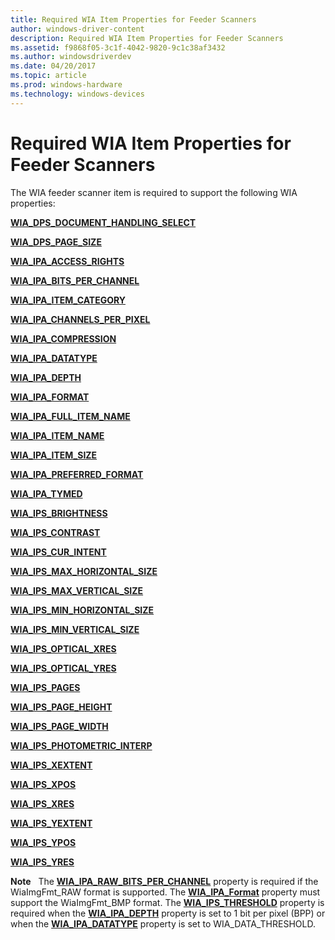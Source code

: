 ```yaml
---
title: Required WIA Item Properties for Feeder Scanners
author: windows-driver-content
description: Required WIA Item Properties for Feeder Scanners
ms.assetid: f9868f05-3c1f-4042-9820-9c1c38af3432
ms.author: windowsdriverdev
ms.date: 04/20/2017
ms.topic: article
ms.prod: windows-hardware
ms.technology: windows-devices
---
```


# Required WIA Item Properties for Feeder Scanners





The WIA feeder scanner item is required to support the following WIA properties:

[**WIA\_DPS\_DOCUMENT\_HANDLING\_SELECT**](https://msdn.microsoft.com/library/windows/hardware/ff551384)

[**WIA\_DPS\_PAGE\_SIZE**](https://msdn.microsoft.com/library/windows/hardware/ff551417)

[**WIA\_IPA\_ACCESS\_RIGHTS**](https://msdn.microsoft.com/library/windows/hardware/ff551518)

[**WIA\_IPA\_BITS\_PER\_CHANNEL**](https://msdn.microsoft.com/library/windows/hardware/ff551526)

[**WIA\_IPA\_ITEM\_CATEGORY**](https://msdn.microsoft.com/library/windows/hardware/ff551581)

[**WIA\_IPA\_CHANNELS\_PER\_PIXEL**](https://msdn.microsoft.com/library/windows/hardware/ff551535)

[**WIA\_IPA\_COMPRESSION**](https://msdn.microsoft.com/library/windows/hardware/ff551540)

[**WIA\_IPA\_DATATYPE**](https://msdn.microsoft.com/library/windows/hardware/ff551543)

[**WIA\_IPA\_DEPTH**](https://msdn.microsoft.com/library/windows/hardware/ff551546)

[**WIA\_IPA\_FORMAT**](https://msdn.microsoft.com/library/windows/hardware/ff551553)

[**WIA\_IPA\_FULL\_ITEM\_NAME**](https://msdn.microsoft.com/library/windows/hardware/ff551561)

[**WIA\_IPA\_ITEM\_NAME**](https://msdn.microsoft.com/library/windows/hardware/ff551590)

[**WIA\_IPA\_ITEM\_SIZE**](https://msdn.microsoft.com/library/windows/hardware/ff551594)

[**WIA\_IPA\_PREFERRED\_FORMAT**](https://msdn.microsoft.com/library/windows/hardware/ff551623)

[**WIA\_IPA\_TYMED**](https://msdn.microsoft.com/library/windows/hardware/ff551656)

[**WIA\_IPS\_BRIGHTNESS**](https://msdn.microsoft.com/library/windows/hardware/ff552567)

[**WIA\_IPS\_CONTRAST**](https://msdn.microsoft.com/library/windows/hardware/ff552573)

[**WIA\_IPS\_CUR\_INTENT**](https://msdn.microsoft.com/library/windows/hardware/ff552579)

[**WIA\_IPS\_MAX\_HORIZONTAL\_SIZE**](https://msdn.microsoft.com/library/windows/hardware/ff552607)

[**WIA\_IPS\_MAX\_VERTICAL\_SIZE**](https://msdn.microsoft.com/library/windows/hardware/ff552611)

[**WIA\_IPS\_MIN\_HORIZONTAL\_SIZE**](https://msdn.microsoft.com/library/windows/hardware/ff552612)

[**WIA\_IPS\_MIN\_VERTICAL\_SIZE**](https://msdn.microsoft.com/library/windows/hardware/ff552614)

[**WIA\_IPS\_OPTICAL\_XRES**](https://msdn.microsoft.com/library/windows/hardware/ff552620)

[**WIA\_IPS\_OPTICAL\_YRES**](https://msdn.microsoft.com/library/windows/hardware/ff552622)

[**WIA\_IPS\_PAGES**](https://msdn.microsoft.com/library/windows/hardware/ff552630)

[**WIA\_IPS\_PAGE\_HEIGHT**](https://msdn.microsoft.com/library/windows/hardware/ff552632)

[**WIA\_IPS\_PAGE\_WIDTH**](https://msdn.microsoft.com/library/windows/hardware/ff552636)

[**WIA\_IPS\_PHOTOMETRIC\_INTERP**](https://msdn.microsoft.com/library/windows/hardware/ff552640)

[**WIA\_IPS\_XEXTENT**](https://msdn.microsoft.com/library/windows/hardware/ff552661)

[**WIA\_IPS\_XPOS**](https://msdn.microsoft.com/library/windows/hardware/ff552663)

[**WIA\_IPS\_XRES**](https://msdn.microsoft.com/library/windows/hardware/ff552665)

[**WIA\_IPS\_YEXTENT**](https://msdn.microsoft.com/library/windows/hardware/ff552669)

[**WIA\_IPS\_YPOS**](https://msdn.microsoft.com/library/windows/hardware/ff552671)

[**WIA\_IPS\_YRES**](https://msdn.microsoft.com/library/windows/hardware/ff552673)

**Note**   The [**WIA\_IPA\_RAW\_BITS\_PER\_CHANNEL**](https://msdn.microsoft.com/library/windows/hardware/ff551641) property is required if the WiaImgFmt\_RAW format is supported. The [**WIA\_IPA\_Format**](https://msdn.microsoft.com/library/windows/hardware/ff551553) property must support the WiaImgFmt\_BMP format. The [**WIA\_IPS\_THRESHOLD**](https://msdn.microsoft.com/library/windows/hardware/ff552655) property is required when the [**WIA\_IPA\_DEPTH**](https://msdn.microsoft.com/library/windows/hardware/ff551546) property is set to 1 bit per pixel (BPP) or when the [**WIA\_IPA\_DATATYPE**](https://msdn.microsoft.com/library/windows/hardware/ff551543) property is set to WIA\_DATA\_THRESHOLD.

 

 

 




